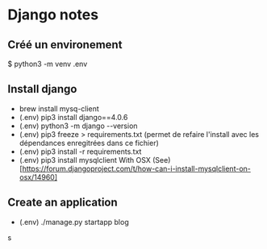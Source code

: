 # Django notes

## Créé un environement
$ python3 -m venv .env

## Install django
* brew install mysq-client
* (.env) pip3 install django==4.0.6
* (.env) python3 -m django --version
* (.env) pip3 freeze > requirements.txt (permet de refaire l'install avec les dépendances enregitrées dans ce fichier)
* (.env) pip3 install -r requirements.txt
* (.env) pip3 install mysqlclient
   With OSX (See)[https://forum.djangoproject.com/t/how-can-i-install-mysqlclient-on-osx/14960]


## Create an application
* (.env) ./manage.py startapp blog

s